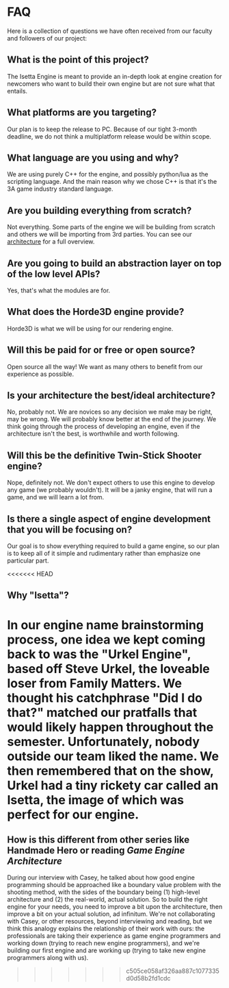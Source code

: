 # FAQ

Here is a collection of questions we have often received from our faculty and followers of our project:

## What is the point of this project?
The Isetta Engine is meant to provide an in-depth look at engine creation for newcomers who want to build their own engine but are not sure what that entails. 

## What platforms are you targeting?
Our plan is to keep the release to PC. Because of our tight 3-month deadline, we do not think a multiplatform release would be within scope. 

## What language are you using and why?
We are using purely C++ for the engine, and possibly python/lua as the scripting language. And the main reason why we chose C++ is that it's the 3A game industry standard language.

## Are you building everything from scratch?
Not everything. Some parts of the engine we will be building from scratch and others we will be importing from 3rd parties. You can see our [architecture](blogs/engine-architecture.md) for a full overview. 

## Are you going to build an abstraction layer on top of the low level APIs?
Yes, that's what the modules are for.

## What does the Horde3D engine provide?
Horde3D is what we will be using for our rendering engine.

## Will this be paid for or free or open source?
Open source all the way! We want as many others to benefit from our experience as possible. 

## Is your architecture the best/ideal architecture?
No, probably not. We are novices so any decision we make may be right, may be wrong. We will probably know better at the end of the journey. We think going through the process of developing an engine, even if the architecture isn't the best, is worthwhile and worth following.

## Will this be the definitive Twin-Stick Shooter engine?
Nope, definitely not. We don't expect others to use this engine to develop any game (we probably wouldn't). It will be a janky engine, that will run a game, and we will learn a lot from.

## Is there a single aspect of engine development that you will be focusing on? 
Our goal is to show everything required to build a game engine, so our plan is to keep all of it simple and rudimentary rather than emphasize one particular part. 

<<<<<<< HEAD
## Why "Isetta"?
In our engine name brainstorming process, one idea we kept coming back to was the "Urkel Engine", based off Steve Urkel, the loveable loser from Family Matters. We thought his catchphrase "Did I do that?" matched our pratfalls that would likely happen throughout the semester. Unfortunately, nobody outside our team liked the name. We then remembered that on the show, Urkel had a tiny rickety car called an Isetta, the image of which was perfect for our engine.
=======
## How is this different from other series like Handmade Hero or reading *Game Engine Architecture*
During our interview with Casey, he talked about how good engine programming should be approached like a boundary value problem with the shooting method, with the sides of the boundary being (1) high-level architecture and (2) the real-world, actual solution. So to build the right engine for your needs, you need to improve a bit upon the architecture, then improve a bit on your actual solution, ad infinitum. We're not collaborating with Casey, or other resources, beyond interviewing and reading, but we think this analogy explains the relationship of their work with ours: the professionals are taking their experience as game engine programmers and working down (trying to reach new engine programmers), and we're building our first engine and are working up (trying to take new engine programmers along with us).
>>>>>>> c505ce058af326aa887c1077335d0d58b2fd1cdc
